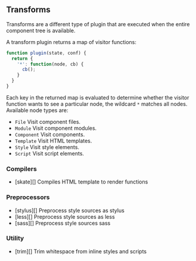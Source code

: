 ## Transforms

Transforms are a different type of plugin that are executed when the entire component tree is available.

A transform plugin returns a map of visitor functions:

```javascript
function plugin(state, conf) {
  return {
    '*': function(node, cb) {
      cb(); 
    }
  }
}
```

Each key in the returned map is evaluated to determine whether the visitor function wants to see a particular node, the wildcard `*` matches all nodes. Available node types are:

* `File` Visit component files.
* `Module` Visit component modules.
* `Component` Visit components.
* `Template` Visit HTML templates.
* `Style` Visit style elements.
* `Script` Visit script elements.

### Compilers

* [skate][] Compiles HTML template to render functions

### Preprocessors

* [stylus][] Preprocess style sources as stylus
* [less][] Preprocess style sources as less
* [sass][] Preprocess style sources sass 

### Utility

* [trim][] Trim whitespace from inline styles and scripts


